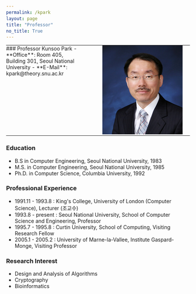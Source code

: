```yaml
---
permalink: /kpark
layout: page
title: "Professor"
no_title: True
---
```


<style>
td.right-image {
    width: 280px;
    text-align: right;
    padding-right: 20px;
}
table, table tr, table td {
    border: none;
    padding: 0px 0px;
    vertical-align: top;
    font-size: 1em;
}
</style>

<table cellspacing="0" cellpadding="0">
<tr>
<td markdown="1">
### Professor Kunsoo Park
- **Office**: Room 405, Building 301, Seoul National University
- **E-Mail**: kpark@theory.snu.ac.kr
</td>
<td class="right-image">
    <img src="/assets/img/thumb_kpark.jpg" alt="PHOTO">
</td>
</tr>
</table>


### Education
- B.S in Computer Engineering, Seoul National University, 1983
- M.S. in Computer Engineering, Seoul National University, 1985
- Ph.D. in Computer Science, Columbia University, 1992

### Professional Experience
- 1991.11 - 1993.8 : King's College, University of London (Computer Science), Lecturer (조교수)
- 1993.8 - present : Seoul National University, School of Computer Science and Engineering, Professor
- 1995.7 - 1995.8 : Curtin University, School of Computing, Visiting Research Fellow
- 2005.1 - 2005.2 : University of Marne-la-Vallee, Institute Gaspard-Monge, Visiting Professor

### Research Interest
- Design and Analysis of Algorithms
- Cryptography
- Bioinformatics